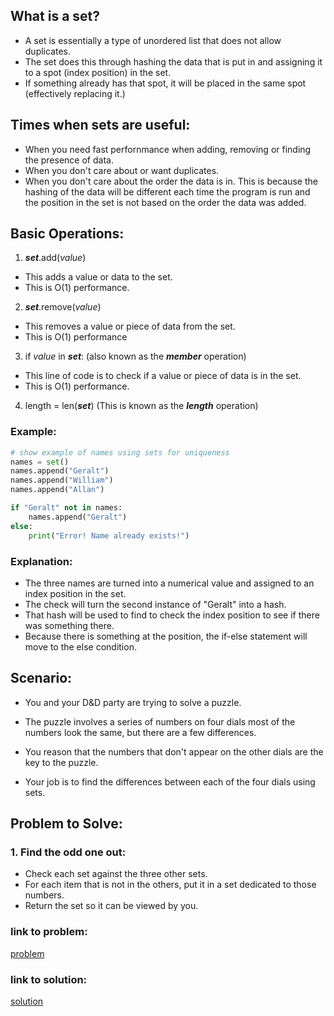 ## What is a set?
* A set is essentially a type of unordered list that does not allow duplicates.
* The set does this through hashing the data that is put in and assigning it to a spot (index position) in the set.
* If something already has that spot, it will be placed in the same spot (effectively replacing it.)
## Times when sets are useful:
* When you need fast perfornmance when adding, removing or finding the presence of data.
* When you don't care about or want duplicates.
* When you don't care about the order the data is in. This is because the hashing of the data will be different each time the program is run and the position in the set is not based on the order the data was added.
## Basic Operations:
1. ___set___.add(_value_)
* This adds a value or data to the set.
* This is O(1) performance.
2. ___set___.remove(_value_)
* This removes a value or piece of data from the set.
* This is O(1) performance
3. if _value_ in ___set___: (also known as the ___member___ operation)
* This line of code is to check if a value or piece of data is in the set.
* This is O(1) performance.
4. length = len(___set___) (This is known as the ___length___ operation)



### Example:
```python
# show example of names using sets for uniqueness
names = set()
names.append("Geralt")
names.append("William")
names.append("Allan")

if "Geralt" not in names:
    names.append("Geralt")
else:
    print("Error! Name already exists!")
```
### Explanation:
* The three names are turned into a numerical value and assigned to an index position in the set.
* The check will turn the second instance of "Geralt" into a hash.
* That hash will be used to find to check the index position to see if there was something there.
* Because there is something at the position, the if-else statement will move to the else condition.
## Scenario:
* You and your D&D party are trying to solve a puzzle.

* The puzzle involves a series of numbers on four dials most of the numbers look the same, but there are a few differences.

* You reason that the numbers that don't appear on the other dials are the key to the puzzle.

* Your job is to find the differences between each of the four dials using sets.

## Problem to Solve:
### 1. Find the odd one out:
* Check each set against the three other sets.
* For each item that is not in the others,
put it in a set dedicated to those
numbers.
* Return the set so it can be viewed by you.

### link to problem:
[problem](Problems/set.py)
### link to solution:
[solution](Solutions/set_solution.py)